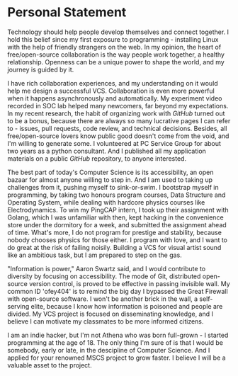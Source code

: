 Personal Statement
=================

Technology should help people develop themselves and connect together. I hold this belief since my first exposure to programming - installing Linux with the help of friendly strangers on the web. In my opinion, the heart of free/open-source collaboration is the way people work together, a healthy relationship. Openness can be a unique power to shape the world, and my journey is guided by it.

I have rich collaboration experiences, and my understanding on it would help me design a successful VCS. Collaboration is even more powerful when it happens asynchronously and automatically. My experiment video recorded in SOC lab helped many newcomers, far beyond my expectations. In my recent research, the habit of organizing work with *GitHub* turned out to be a bonus, because there are always so many lucrative pages I can refer to - issues, pull requests, code review, and technical decisions. Besides, all free/open-source lovers know public good doesn't come from the void, and I'm willing to generate some. I volunteered at PC Service Group for about two years as a python consultant. And I published all my application materials on a public *GitHub* repository, to anyone interested.

The best part of today's Computer Science is its accessibility, an open bazaar for almost anyone willing to step in. And I am used to taking up challenges from it, pushing myself to sink-or-swim. I bootstrap myself in programming, by taking two honours program courses, Data Structure and Operating System, while dealing with hardcore physics courses like Electrodynamics. To win my PingCAP intern, I took up their assignment with Golang, which I was unfamiliar with then, kept hacking in the convenience store under the dormitory for a week, and submitted the assignment ahead of time. What's more, I do not program for prestige and stability, because nobody chooses physics for those either. I program with love, and I want to do great at the risk of failing noisily. Building a VCS for visual artist sound like an ambitious task, but I am prepared to step on the gas.

"Information is power," Aaron Swartz said, and I would contribute to diversity by focusing on accessibility. The mode of Git, distributed open-source version control, is proved to be effective in passing invisible wall. My common ID 'ofey404' is to remind the big day I bypassed the Great Firewall with open-source software. I won't be another brick in the wall, a self-serving elite, because I know how information is poisoned and people are divided. My VCS project is focused on disseminating knowledge, and I believe I can motivate my classmates to be more informed citizens.

I am an indie hacker, but I'm not Athena who was born full-grown - I started programming at the age of 18. The only thing I'm sure of is that I would be somebody, early or late, in the descipline of Computer Science. And I applied for your renowned MSCS project to grow faster. I believe I will be a valuable asset to the project.
